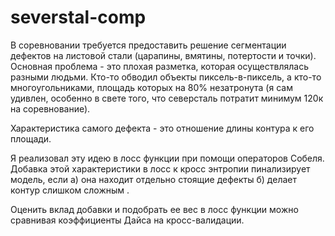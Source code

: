 # severstal-comp

В соревновании требуется предоставить решение сегментации дефектов на листовой стали (царапины, вмятины, потертости и точки). Основная проблема - это плохая разметка, которая осуществлялась разными людьми. Кто-то обводил объекты пиксель-в-пиксель, а кто-то многоугольниками, площадь которых на 80% незатронута (я сам удивлен, особенно в свете того, что северсталь потратит минимум 120к на соревнование). 

Характеристика самого дефекта - это отношение длины контура к его площади.

Я реализовал эту идею в лосс функции при помощи операторов Собеля. Добавка этой характеристики в лосс к кросс энтропии пинализирует модель, если а) она находит отдельно стоящие дефекты б) делает контур слишком сложным .

Оценить вклад добавки и подобрать ее вес в лосс функции можно сравнивая коэффициенты Дайса на кросс-валидации. 

